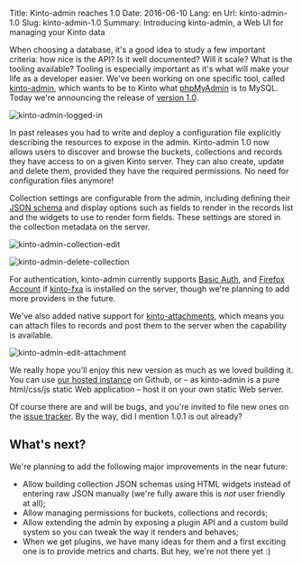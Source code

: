 Title: Kinto-admin reaches 1.0
Date: 2016-06-10
Lang: en
Url: kinto-admin-1.0
Slug: kinto-admin-1.0
Summary: Introducing kinto-admin, a Web UI for managing your Kinto data

When choosing a database, it's a good idea to study a few important criteria: how nice is the API? Is it well documented? Will it scale? What is the tooling available? Tooling is especially important as it's what will make your life as a developer easier. We've been working on one specific tool, called [kinto-admin], which wants to be to Kinto what [phpMyAdmin] is to MySQL. Today we're announcing the release of [version 1.0].

![kinto-admin-logged-in]({filename}/images/kinto-admin-logged-in.png)

In past releases you had to write and deploy a configuration file explicitly describing the resources to expose in the admin. Kinto-admin 1.0 now allows users to discover and browse the buckets, collections and records they have access to on a given Kinto server. They can also create, update and delete them, provided they have the required permissions. No need for configuration files anymore!

Collection settings are configurable from the admin, including defining their [JSON schema] and display options such as fields to render in the records list and the widgets to use to render form fields. These settings are stored in the collection metadata on the server.

![kinto-admin-collection-edit]({filename}/images/kinto-admin-collection-edit.png)

![kinto-admin-delete-collection]({filename}/images/kinto-admin-delete-collection.png)

For authentication, kinto-admin currently supports [Basic Auth], and [Firefox Account] if [kinto-fxa] is installed on the server, though we're planning to add more providers in the future.

We've also added native support for [kinto-attachments], which means you can attach files to records and post them to the server when the capability is available.

![kinto-admin-edit-attachment]({filename}/images/kinto-admin-edit-attachment.png)

We really hope you'll enjoy this new version as much as we loved building it. You can use [our hosted instance] on Github, or – as kinto-admin is a pure html/css/js static Web application – host it on your own static Web server.

Of course there are and will be bugs, and you're invited to file new ones on the [issue tracker]. By the way, did I mention 1.0.1 is out already?

## What's next?

We're planning to add the following major improvements in the near future:

- Allow building collection JSON schemas using HTML widgets instead of entering raw JSON manually (we're fully aware this is *not* user friendly at all);
- Allow managing permissions for buckets, collections and records;
- Allow extending the admin by exposing a plugin API and a custom build system so you can tweak the way it renders and behaves;
- When we get plugins, we have many ideas for them and a first exciting one is to provide metrics and charts. But hey, we're not there yet :)

[Basic Auth]: http://kinto.readthedocs.io/en/stable/api/1.x/authentication.html?highlight=basic%20auth#basic-auth
[Firefox Account]: https://accounts.firefox.com/
[JSON schema]: http://json-schema.org/
[kinto-admin]: https://github.com/Kinto/kinto-admin/
[kinto-attachments]: https://github.com/Kinto/kinto-attachment
[kinto-fxa]: https://github.com/mozilla-services/kinto-fxa
[issue tracker]: https://github.com/Kinto/kinto-admin/issues
[our hosted instance]: https://kinto.github.io/kinto-admin/
[phpMyAdmin]: https://www.phpmyadmin.net/
[version 1.0]: https://github.com/Kinto/kinto-admin/releases/tag/v1.0.0
